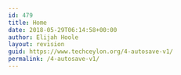 ```yaml
---
id: 479
title: Home
date: 2018-05-29T06:14:58+00:00
author: Elijah Hoole
layout: revision
guid: https://www.techceylon.org/4-autosave-v1/
permalink: /4-autosave-v1/
---
```

